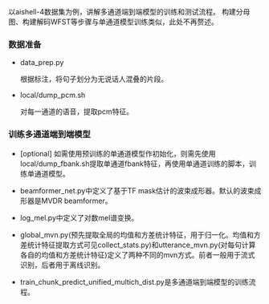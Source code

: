 以aishell-4数据集为例，讲解多通道端到端模型的训练和测试流程。
构建分母图、构建解码WFST等步骤与单通道模型训练类似，此处不再赘述。

### 数据准备
+ data_prep.py

  根据标注，将句子划分为无说话人混叠的片段。
  
+ local/dump_pcm.sh

  对每一通道的语音，提取pcm特征。

### 训练多通道端到端模型 

+ [optional] 如需使用预训练的单通道模型作初始化，则需先使用local/dump_fbank.sh提取单通道fbank特征，再使用单通道训练的脚本，训练单通道模型。

+ beamformer_net.py中定义了基于TF mask估计的波束成形器。默认的波束成形器是MVDR beamformer。

+ log_mel.py中定义了对数mel谱变换。

+ global_mvn.py(预先提取全局的均值和方差统计特征，用于归一化。均值和方差统计特征提取方式可见collect_stats.py)和utterance_mvn.py(对每句计算各自的均值和方差统计特征)定义了两种不同的mvn方式。前者一般用于流式识别，后者用于离线识别。

+ train_chunk_predict_unified_multich_dist.py是多通道端到端模型的训练流程。
